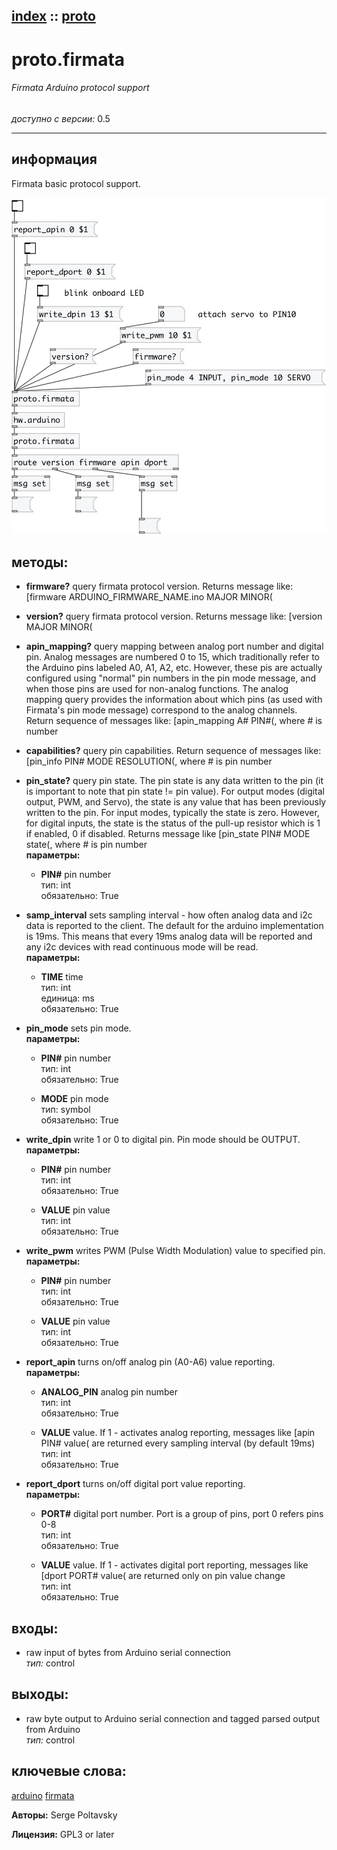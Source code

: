 [index](index.html) :: [proto](category_proto.html)
---

# proto.firmata

###### Firmata Arduino protocol support

*доступно с версии:* 0.5

---


## информация
Firmata basic protocol support.


[![example](../examples/img/proto.firmata.jpg)](../examples/pd/proto.firmata.pd)





## методы:

* **firmware?**
query firmata protocol version. Returns message like: [firmware
ARDUINO_FIRMWARE_NAME.ino MAJOR MINOR(<br>

* **version?**
query firmata protocol version. Returns message like: [version MAJOR MINOR(<br>

* **apin_mapping?**
query mapping between analog port number and digital pin. Analog messages are
numbered 0 to 15, which traditionally refer to the Arduino pins labeled A0, A1,
A2, etc. However, these pis are actually configured using &#34;normal&#34; pin numbers
in the pin mode message, and when those pins are used for non-analog functions.
The analog mapping query provides the information about which pins (as used
with Firmata&#39;s pin mode message) correspond to the analog channels. Return
sequence of messages like: [apin_mapping A# PIN#(, where # is number<br>

* **capabilities?**
query pin capabilities. Return sequence of messages like: [pin_info PIN# MODE
RESOLUTION(, where # is pin number<br>

* **pin_state?**
query pin state. The pin state is any data written to the pin (it is important
to note that pin state != pin value). For output modes (digital output, PWM,
and Servo), the state is any value that has been previously written to the pin.
For input modes, typically the state is zero. However, for digital inputs, the
state is the status of the pull-up resistor which is 1 if enabled, 0 if
disabled. Returns message like [pin_state PIN# MODE state(, where # is pin
number<br>
  __параметры:__
  - **PIN#** pin number<br>
    тип: int <br>
    обязательно: True <br>

* **samp_interval**
sets sampling interval - how often analog data and i2c data is reported to the
client. The default for the arduino implementation is 19ms. This means that
every 19ms analog data will be reported and any i2c devices with read
continuous mode will be read.<br>
  __параметры:__
  - **TIME** time<br>
    тип: int <br>
    единица: ms <br>
    обязательно: True <br>

* **pin_mode**
sets pin mode.<br>
  __параметры:__
  - **PIN#** pin number<br>
    тип: int <br>
    обязательно: True <br>

  - **MODE** pin mode<br>
    тип: symbol <br>
    обязательно: True <br>

* **write_dpin**
write 1 or 0 to digital pin. Pin mode should be OUTPUT.<br>
  __параметры:__
  - **PIN#** pin number<br>
    тип: int <br>
    обязательно: True <br>

  - **VALUE** pin value<br>
    тип: int <br>
    обязательно: True <br>

* **write_pwm**
writes PWM (Pulse Width Modulation) value to specified pin.<br>
  __параметры:__
  - **PIN#** pin number<br>
    тип: int <br>
    обязательно: True <br>

  - **VALUE** pin value<br>
    тип: int <br>
    обязательно: True <br>

* **report_apin**
turns on/off analog pin (A0-A6) value reporting.<br>
  __параметры:__
  - **ANALOG_PIN** analog pin number<br>
    тип: int <br>
    обязательно: True <br>

  - **VALUE** value. If 1 - activates analog reporting, messages like [apin PIN# value( are returned every sampling interval (by default 19ms)<br>
    тип: int <br>
    обязательно: True <br>

* **report_dport**
turns on/off digital port value reporting.<br>
  __параметры:__
  - **PORT#** digital port number. Port is a group of pins, port 0 refers pins 0-8<br>
    тип: int <br>
    обязательно: True <br>

  - **VALUE** value. If 1 - activates digital port reporting, messages like [dport PORT# value( are returned only on pin value change<br>
    тип: int <br>
    обязательно: True <br>






## входы:

* raw input of bytes from Arduino serial connection<br>
_тип:_ control



## выходы:

* raw byte output to Arduino serial connection and tagged parsed output from Arduino<br>
_тип:_ control



## ключевые слова:

[arduino](keywords/arduino.html)
[firmata](keywords/firmata.html)






**Авторы:** Serge Poltavsky




**Лицензия:** GPL3 or later





